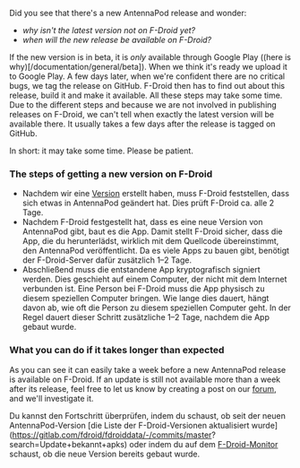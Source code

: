Did you see that there's a new AntennaPod release and wonder:

* *why isn't the latest version not on F-Droid yet?*
* *when will the new release be available on F-Droid?*

If the new version is in beta, it is *only* available through Google Play ((here
is why)[/documentation/general/beta]). When we think it's ready we upload it to
Google Play. A few days later, when we're confident there are no critical bugs,
we tag the release on GitHub. F-Droid then has to find out about this release,
build it and make it available. All these steps may take some time. Due to the
different steps and because we are not involved in publishing releases on
F-Droid, we can't tell when exactly the latest version will be available there.
It usually takes a few days after the release is tagged on GitHub.

In short: it may take some time. Please be patient.

### The steps of getting a new version on F-Droid

- Nachdem wir eine [Version](https://github.com/AntennaPod/AntennaPod/releases)
erstellt haben, muss F-Droid feststellen, dass sich etwas in AntennaPod
geändert hat. Dies prüft F-Droid ca. alle 2 Tage.
- Nachdem F-Droid festgestellt hat, dass es eine neue Version von AntennaPod
gibt, baut es die App. Damit stellt F-Droid sicher, dass die App, die du
herunterlädst, wirklich mit dem Quellcode übereinstimmt, den AntennaPod
veröffentlicht. Da es viele Apps zu bauen gibt, benötigt der F-Droid-Server
dafür zusätzlich 1–2 Tage.
- Abschließend muss die entstandene App kryptografisch signiert werden. Dies
geschieht auf einem Computer, der nicht mit dem Internet verbunden ist. Eine
Person bei F-Droid muss die App physisch zu diesem speziellen Computer bringen.
Wie lange dies dauert, hängt davon ab, wie oft die Person zu diesem speziellen
Computer geht. In der Regel dauert dieser Schritt zusätzliche 1–2 Tage, nachdem
die App gebaut wurde.

### What you can do if it takes longer than expected

As you can see it can easily take a week before a new AntennaPod release is
available on F-Droid. If an update is still not available more than a week after
its release, feel free to let us know by creating a post on our
[forum](https://forum.antennapod.org/), and we'll investigate it.

Du kannst den Fortschritt überprüfen, indem du schaust, ob seit der neuen
AntennaPod-Version [die Liste der F-Droid-Versionen aktualisiert
wurde](https://gitlab.com/fdroid/fdroiddata/-/commits/master?
search=Update+bekannt+apks) oder indem du auf dem
[F-Droid-Monitor](https://monitor.f-droid.org/builds/build) schaust, ob die neue
Version bereits gebaut wurde.

